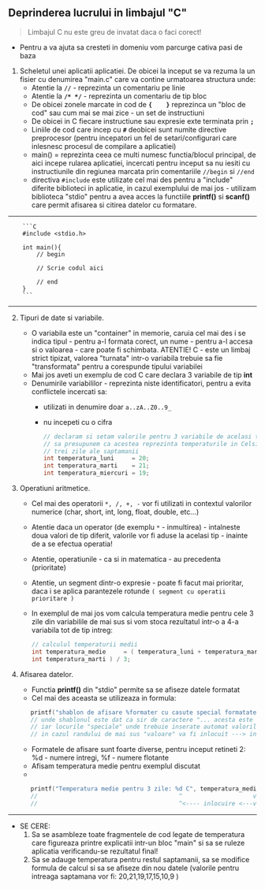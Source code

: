 ## Deprinderea lucrului in limbajul "C" 

> Limbajul C nu este greu de invatat daca o faci corect!

* Pentru a va ajuta sa cresteti in domeniu vom parcurge cativa pasi de baza


1. Scheletul unei aplicatii aplicatiei. De obicei la inceput se va rezuma la un fisier cu denumirea "main.c" care va contine urmatoarea structura unde:
    * Atentie la **```//```** - reprezinta un comentariu pe linie
    * Atentie la **```/* */```** - reprezinta un comentariu de tip bloc
    * De obicei zonele marcate in cod de **```{    }```** reprezinca un "bloc de cod" sau cum mai se mai zice - un set de instructiuni
    * De obicei in C fiecare instructiune sau expresie exte terminata prin **```;```**
    * Liniile de cod care incep cu **```#```** deobicei sunt numite directive preprocesor (pentru incepatori un fel de setari/configurari care inlesnesc procesul de compilare a aplicatiei)
    * main() = reprezinta ceea ce multi numesc functia/blocul principal, de aici incepe rularea aplicatiei, incercati pentru inceput sa nu iesiti cu instructiunile din regiunea marcata prin comentariile ```//begin``` si ```//end```
    * directiva ```#include``` este utilizate cel mai des pentru a "include" diferite biblioteci in aplicatie, in cazul exemplului de mai jos - utilizam biblioteca "stdio" pentru a avea acces la functiile **printf()** si **scanf()** care permit afisarea si citirea datelor cu formatare.  

---

        ```C
        #include <stdio.h>

        int main(){
            // begin

            // Scrie codul aici

            // end
        }
        ```
---

2. Tipuri de date si variabile.
   * O variabila este un "container" in memorie, caruia cel mai des i se indica tipul - pentru a-l formata corect, un nume - pentru a-l accesa si o valoarea - care poate fi schimbata. ATENTIE! C - este un limbaj strict tipizat, valorea "turnata" intr-o variabila trebuie sa fie "transformata" pentru a corespunde tipului variabilei 
   * Mai jos aveti un exemplu de cod C care declara 3 variabile de tip **int**
   * Denumirile variabililor - reprezinta niste identificatori, pentru a evita conflictele incercati sa:
     * utilizati in denumire doar ```a..zA..Z0..9_```
     * nu incepeti cu o cifra

        ```C
        // declaram si setam valorile pentru 3 variabile de acelasi tip
        // sa presupunem ca acestea reprezinta temperaturile in Celsius pentru primele
        // trei zile ale saptamanii
        int temperatura_luni     = 20; 
        int temperatura_marti    = 21; 
        int temperatura_miercuri = 19; 

        ```

3. Operatiuni aritmetice.
   * Cel mai des operatorii ```*, /, +, -``` vor fi utilizati in contextul valorilor numerice (char, short, int, long, float, double, etc...) 
   * Atentie daca un operator (de exemplu ```*``` - inmultirea) - intalneste doua valori de tip diferit, valorile vor fi aduse la acelasi tip - inainte de a se efectua operatia!
   * Atentie, operatiunile - ca si in matematica - au precedenta (prioritate)
   * Atentie, un segment dintr-o expresie - poate fi facut mai prioritar, daca i se aplica parantezele rotunde ```( segment cu operatii prioritare )```
   * In exemplul de mai jos vom calcula temperatura medie pentru cele 3 zile din variabilile de mai sus si vom stoca rezultatul intr-o a 4-a variabila tot de tip intreg:

        ```C
        // calculul temperaturii medii
        int temperatura_medie     = ( temperatura_luni + temperatura_marti + temperatura_miercuri
        int temperatura_marti ) / 3;
        ``` 
4. Afisarea datelor.
   * Functia **printf()** din "stdio" permite sa se afiseze datele formatat
   * Cel mai des aceasta se utilizeaza in formula:
    ```C
       printf("shablon de afisare %formater cu casute special formatate", valoare);
       // unde shablonul este dat ca sir de caractere "... acesta este un sir" delimitat prin "" 
       // iar locurile "speciale" unde trebuie inserate automat valorile intr-un anumit format sunt marcate prin formule speciale care incep cel mai des cu  - %
       // in cazul randului de mai sus "valoare" va fi inlocuit ---> in loc de %formater
    ```
    * Formatele de afisare sunt foarte diverse, pentru inceput retineti 2: %d - numere intregi, %f - numere flotante
    * Afisam temperatura medie pentru exemplul discutat
    * 

    ```C
       printf("Temperatura medie pentru 3 zile: %d C", temperatura_medie);
       //                                        ^                    v
       //                                        ^<---- inlocuire <---v          
    ```

---
* SE CERE: 
  1. Sa se asambleze toate fragmentele de cod legate de temperatura care figureaza printre explicatii intr-un bloc "main" si sa se ruleze aplicatia verificandu-se rezultatul final!
  2. Sa se adauge temperatura pentru restul saptamanii, sa se modifice formula de calcul si sa se afiseze din nou datele (valorile pentru intreaga saptamana vor fi: 20,21,19,17,15,10,9 )

